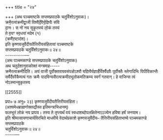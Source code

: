 +++
title = "२४"

+++
(अथ पञ्चमाष्टके सप्तमप्रपाठके चतुर्विशोऽनुवाकः)।  
क्रमै॒रत्य॑क्रमीद्वा॒जी विश्वै॑र्दे॒वैर्य॒ज्ञियैः॑ संवि  
दा॒नः। स नो॑ नय सुकृ॒तस्य॑ लो॒कं तस्य॑  
ते व॒यꣳ स्व॒धया॑ मदेम (१)  
(क्रमै॑र॒ष्टाद॑श)।  
इति कृष्णयजुर्वेदीयतैत्तिरीयसंहितायां पञ्चमाष्टके  
सप्तमप्रपाठके चतुर्विंशोऽनुवाकः॥ २४॥  
----------––  
(अथ पञ्चमकाण्डे सप्तमप्रपाठके चतुर्विंशोऽनुवाकः)  
अथ चतुर्दशानुवाकोक्तं मन्त्रमाह-----  
क्रमैरत्यक्रमीदिति। अयं वाजी पूर्वोक्तावयवसंपन्नोऽश्वौ यज्ञियैर्यज्ञार्हैर्विर्श्वैदवैः पूर्वोक्तैः स्तेगादिभिः पिपीविकान्तैः सर्वैर्दैवरैकैमत्यं गतः क्रमैः पादविन्यसैरत्यक्रमीदभूलोकमतिक्रम्य स्वर्गं गतवान्। हे वाजिन्स त्वं नोऽस्मान्सुकृतस्य

[[2555]]

प्रपा० ७ अनु० २३) कृष्णयजुर्वेदीयतैत्तिरीयसंहिता।  
(अश्वमेधब्राह्मणोक्तद्यौस्त इतिमन्त्राभिधानम्)  
फलभूतं लोकं नय प्रापय। तस्य ते तृप्त्यर्थं वयं स्वधाशब्दोपलक्षितेनाऽऽज्येन हविषा हर्षं जनयाम।  
इति श्रीमत्सायणाचार्यविरचिते माधवीये वेदार्थप्रकाशे कृष्णयजुर्वेदीय– तैत्तिरीयसंहिताभाष्ये पञ्चमकाण्डे सप्तमप्रपाठके  
चतुर्विंशोऽनुवाकः॥ २४॥  
-----––  

